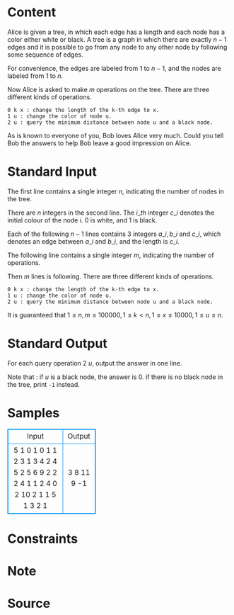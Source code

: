 
# Content

Alice is given a tree, in which each edge has a length and each node has a color either white or black. A tree is a graph in which there are exactly $n - 1$ edges and it is possible to go from any node to any other node by following some sequence of edges. 

For convenience, the edges are labeled from $1$ to $n - 1$, and the nodes are labeled from $1$ to $n$.

Now Alice is asked to make $m$ operations on the tree. There are three different kinds of operations.
```
0 k x : change the length of the k-th edge to x.
1 u : change the color of node u.
2 u : query the minimum distance between node u and a black node.
```
As is known to everyone of you, Bob loves Alice very much. Could you tell Bob the answers to help Bob leave a good impression on Alice.

# Standard Input

The first line contains a single integer $n$, indicating the number of nodes in the tree.

There are $n$ integers in the second line. The $i\_{th}$ integer $c\_i$ denotes the initial colour of the node $i$. $0$ is white, and $1$ is black.

Each of the following $n - 1$ lines contains $3$ integers $a\_i, b\_i$ and $c\_i$, which denotes an edge between $a\_i$ and $b\_i$, and the length is $c\_i$.

The following line contains a single integer $m$, indicating the number of operations.

Then $m$ lines is following. There are three different kinds of operations.
```
0 k x : change the length of the k-th edge to x.
1 u : change the color of node u.
2 u : query the minimum distance between node u and a black node.
```
It is guaranteed that $1 \leq n, m \leq 100000, 1 \leq k < n, 1 \leq x \leq 10000, 1 \leq u \leq n$.

# Standard Output

For each query operation $2$ $u$, output the answer in one line. 

Note that : if $u$ is a black node, the answer is $0$. if there is no black node in the tree, print `-1` instead.

# Samples

<style>
        table,table tr th, table tr td { border:1px solid #0094ff; }
        table { width: 200px; min-height: 25px; line-height: 25px; text-align: center; border-collapse: collapse;}   
    </style>
<table>
	<tr>
		<td>Input</td>
		<td>Output</td>
	</tr>
<tr><td>5
1 0 1 0 1
1 2 3 
1 3 4
2 4 5
2 5 6
9
2 2
2 4
1 1
2 4
0 2 10
2 1
1 5
1 3
2 1</td><td>3
8
11
9
-1</td></tr></table>


# Constraints



# Note



# Source


